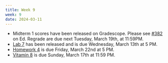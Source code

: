 ```yaml
---
title: Week 9
week: 9
date: 2024-03-11
---
```


- Midterm 1 scores have been released on Gradescope. Please see [#382](https://edstem.org/us/courses/52891/discussion/4550374) on Ed. Regrade are due next Tuesday, March 19th, at 11:59PM.
- [Lab 7](https://data102.datahub.berkeley.edu/hub/user-redirect/git-pull?repo=https%3A%2F%2Fgithub.com%2Fds-102%2Fsp24-materials&urlpath=lab%2Ftree%2Fsp24-materials%2Flab%2Flab07%2Flab07.ipynb&branch=main) has been released and is due Wednesday, March 13th at 5 PM.
- [Homework 4](https://data102.datahub.berkeley.edu/hub/user-redirect/git-pull?repo=https%3A%2F%2Fgithub.com%2Fds-102%2Fsp24-materials&urlpath=lab%2Ftree%2Fsp24-materials%2Fhw%2Fhw4%2Fhw4.pdf&branch=main) is due Friday, March 22nd at 5 PM.
- [Vitamin 8](https://www.gradescope.com/courses/711377/assignments/4236361) is due Sunday, March 17th at 11:59 PM.
